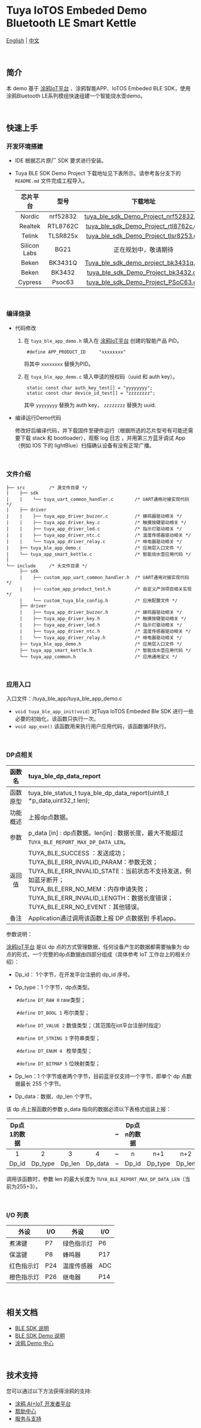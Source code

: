 # Tuya IoTOS Embeded Demo Bluetooth LE Smart Kettle

[English](./README.md) | [中文](./README_zh.md)

<br>

## 简介 

本 demo 基于 [涂鸦IoT平台](https://iot.tuya.com/) 、涂鸦智能APP、IoTOS Embeded BLE SDK，使用涂鸦Bluetooth LE系列模组快速组建一个智能烧水壶demo。

<br>

## 快速上手

### 开发环境搭建 

- IDE 根据芯片原厂 SDK 要求进行安装。

- Tuya BLE SDK Demo Project 下载地址见下表所示。请参考各分支下的 `README.md` 文件完成工程导入。

  |   芯片平台   |   型号   |                           下载地址                           |
  | :----------: | :------: | :----------------------------------------------------------: |
  |    Nordic    | nrf52832 | [tuya_ble_sdk_Demo_Project_nrf52832.git](https://github.com/TuyaInc/tuya_ble_sdk_Demo_Project_nrf52832.git) |
  |   Realtek    | RTL8762C | [tuya_ble_sdk_Demo_Project_rtl8762c.git](https://github.com/TuyaInc/tuya_ble_sdk_Demo_Project_rtl8762c.git) |
  |    Telink    | TLSR825x | [tuya_ble_sdk_Demo_Project_tlsr8253.git](https://github.com/TuyaInc/tuya_ble_sdk_Demo_Project_tlsr8253.git) |
  | Silicon Labs |   BG21   |                     正在规划中，敬请期待                     |
  |    Beken     | BK3431Q  | [Tuya_ble_sdk_demo_project_bk3431q.git](https://github.com/TuyaInc/Tuya_ble_sdk_demo_project_bk3431q.git) |
  |    Beken     |  BK3432  | [ tuya_ble_sdk_Demo_Project_bk3432.git](https://github.com/TuyaInc/tuya_ble_sdk_Demo_Project_bk3432.git) |
  |   Cypress    |  Psoc63  | [tuya_ble_sdk_Demo_Project_PSoC63.git](https://github.com/TuyaInc/tuya_ble_sdk_Demo_Project_PSoC63.git) |

<br>

### 编译烧录

- 代码修改

  1. 在 `tuya_ble_app_demo.h` 填入在 [涂鸦IoT平台](https://iot.tuya.com/) 创建的智能产品 PID。

     ```
      #define APP_PRODUCT_ID     "xxxxxxxx"
     ```
  
     将其中 `xxxxxxxx` 替换为PID。

  2. 在 `tuya_ble_app_demo.c` 填入申请的授权码（uuid 和 auth key）。

     ```
      static const char auth_key_test[] = "yyyyyyyy";
      static const char device_id_test[] = "zzzzzzzz";
     ```
  
     其中 `yyyyyyyy` 替换为 auth key， `zzzzzzzz` 替换为 uuid.

- 编译运行Demo代码

  修改好后编译代码，并下载固件至硬件运行（根据所选的芯片型号有可能还需要下载 stack 和 bootloader），观察 log 日志 ，并用第三方蓝牙调试 App（例如 IOS 下的 lightBlue）扫描确认设备有没有正常广播。

<br>

### 文件介绍
```
├── src         /* 源文件目录 */
|    ├── sdk
|    |    └── tuya_uart_common_handler.c        /* UART通用对接实现代码 */
|    ├── driver
|    |    ├── tuya_app_driver_buzzer.c          /* 蜂鸣器驱动相关 */
|    |    ├── tuya_app_driver_key.c             /* 触摸按键驱动相关 */
|    |    ├── tuya_app_driver_led.c             /* 指示灯驱动相关 */
|    |    ├── tuya_app_driver_ntc.c             /* 温度传感器驱动相关 */
|    |    └── tuya_app_driver_relay.c           /* 继电器驱动相关 */
|    ├── tuya_ble_app_demo.c                    /* 应用层入口文件 */
|    └── tuya_app_smart_kettle.c                /* 智能烧水壶应用代码 */
|
└── include     /* 头文件目录 */
     ├── sdk
     |    ├── custom_app_uart_common_handler.h  /* UART通用对接实现代码 */
     |    ├── custom_app_product_test.h         /* 自定义产测项目相关实现 */
     |    └── custom_tuya_ble_config.h          /* 应用配置文件 */
     ├── driver
     |    ├── tuya_app_driver_buzzer.h          /* 蜂鸣器驱动相关 */
     |    ├── tuya_app_driver_key.h             /* 触摸按键驱动相关 */
     |    ├── tuya_app_driver_led.h             /* 指示灯驱动相关 */
     |    ├── tuya_app_driver_ntc.h             /* 温度传感器驱动相关 */
     |    └── tuya_app_driver_relay.h           /* 继电器驱动相关 */
     ├── tuya_ble_app_demo.h                    /* 应用层入口文件 */
     ├── tuya_app_smart_kettle.h                /* 智能烧水壶应用代码 */
     └── tuya_app_common.h                      /* 应用通用定义 */
```

<br>

### 应用入口
入口文件：/tuya_ble_app/tuya_ble_app_demo.c

+ `void tuya_ble_app_init(void)` 对Tuya IoTOS Embeded Ble SDK 进行一些必要的初始化，该函数只执行一次。
+ `void app_exe()` 该函数用来执行用户应用代码，该函数循环执行。

<br>

### DP点相关 

|  函数名  | tuya_ble_dp_data_report                                      |
| :------: | :----------------------------------------------------------- |
| 函数原型 | tuya_ble_status_t tuya_ble_dp_data_report(uint8_t *p_data,uint32_t len); |
| 功能概述 | 上报dp点数据。                                               |
|   参数   | p_data [in] : dp点数据。len[in] : 数据长度，最大不能超过`TUYA_BLE_REPORT_MAX_DP_DATA_LEN`。 |
|  返回值  | TUYA_BLE_SUCCESS ：发送成功；<br/>TUYA_BLE_ERR_INVALID_PARAM：参数无效；<br/>TUYA_BLE_ERR_INVALID_STATE：当前状态不支持发送，例如蓝牙断开；<br/>TUYA_BLE_ERR_NO_MEM：内存申请失败；<br/>TUYA_BLE_ERR_INVALID_LENGTH：数据长度错误；<br/>TUYA_BLE_ERR_NO_EVENT：其他错误。 |
|   备注   | Application通过调用该函数上报 DP 点数据到 手机app。          |

参数说明：

[涂鸦IoT平台](https://iot.tuya.com/) 是以 dp 点的方式管理数据，任何设备产生的数据都需要抽象为 dp 点的形式，一个完整的dp点数据由四部分组成（具体参考 IoT 工作台上的相关介绍）：

- Dp_id： 1个字节，在开发平台注册的 dp_id 序号。


- Dp_type：1 个字节，dp点类型。

  ​	`#define DT_RAW 0`       raw类型；

  ​	`#define DT_BOOL 1`     布尔类型；

  ​	`#define DT_VALUE 2`   数值类型；（其范围在iot平台注册时指定）

  ​	`#define DT_STRING 3` 字符串类型；

  ​	`#define DT_ENUM 4 `     枚举类型；

  ​	`#define DT_BITMAP 5` 位映射类型；

- Dp_len：1 个字节或者两个字节，目前蓝牙仅支持一个字节，即单个 dp 点数据最长 255 个字节。


- Dp_data：数据，dp_len 个字节。


该 dp 点上报函数的参数 p_data 指向的数据必须以下表格式组装上报：

| Dp点1的数据 |         |        |         | ~    | Dp点n的数据 |         |        |         |
| :---------: | :-----: | :----: | :-----: | :--- | :---------: | :-----: | :----: | :-----: |
|      1      |    2    |   3    |    4    | ~    |      n      |   n+1   |  n+2   |   n+3   |
|    Dp_id    | Dp_type | Dp_len | Dp_data | ~    |    Dp_id    | Dp_type | Dp_len | Dp_data |

调用该函数时，参数 len 的最大长度为 `TUYA_BLE_REPORT_MAX_DP_DATA_LEN`（当前为255+3）。

<br>

### I/O 列表

| 外设       | I/O  | 外设       | I/O  |
| ---------- | ---- | ---------- | ---- |
| 煮沸键     | P7   | 绿色指示灯 | P6   |
| 保温键     | P8   | 蜂鸣器     | P17  |
| 红色指示灯 | P24  | 温度传感器 | ADC  |
| 橙色指示灯 | P26  | 继电器     | P14  |

<br>

## 相关文档

- [BLE SDK 说明](https://developer.tuya.com/cn/docs/iot/device-development/embedded-software-development/module-sdk-development-access/ble-chip-sdk/tuya-ble-sdk-user-guide?id=K9h5zc4e5djd9#title-17-tuya%20ble%20sdk%20callback%20event%20%E4%BB%8B%E7%BB%8D) 
- [BLE SDK Demo 说明](https://developer.tuya.com/cn/docs/iot/device-development/embedded-software-development/module-sdk-development-access/ble-chip-sdk/tuya-ble-sdk-demo-instruction-manual?id=K9gq09szmvy2o) 
- [涂鸦 Demo 中心](https://developer.tuya.com/demo) 

<br>


## 技术支持

您可以通过以下方法获得涂鸦的支持:

- [涂鸦 AI+IoT 开发者平台](https://developer.tuya.com)
- [帮助中心](https://support.tuya.com/help)
- [服务与支持](https://service.console.tuya.com)

<br>